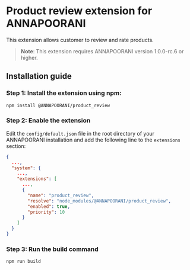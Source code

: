 # Product review extension for ANNAPOORANI

This extension allows customer to review and rate products.

> **Note**: This extension requires ANNAPOORANI version 1.0.0-rc.6 or higher.

## Installation guide

### Step 1: Install the extension using npm:

```bash
npm install @ANNAPOORANI/product_review

```

### Step 2: Enable the extension

Edit the `config/default.json` file in the root directory of your ANNAPOORANI installation and add the following line to the `extensions` section:

```json
{
  ...,
  "system": {
    ...,
    "extensions": [
      ...,
      {
        "name": "product_review",
        "resolve": "node_modules/@ANNAPOORANI/product_review",
        "enabled": true,
        "priority": 10
      }
    ]
  }
}
```

### Step 3: Run the build command

```bash
npm run build
```